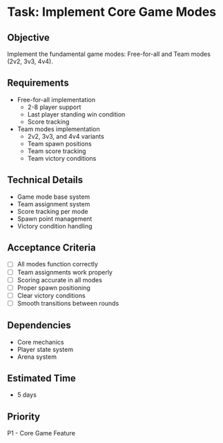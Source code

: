 # Task: Implement Core Game Modes

## Objective
Implement the fundamental game modes: Free-for-all and Team modes (2v2, 3v3, 4v4).

## Requirements
- Free-for-all implementation
  * 2-8 player support
  * Last player standing win condition
  * Score tracking
- Team modes implementation
  * 2v2, 3v3, and 4v4 variants
  * Team spawn positions
  * Team score tracking
  * Team victory conditions

## Technical Details
- Game mode base system
- Team assignment system
- Score tracking per mode
- Spawn point management
- Victory condition handling

## Acceptance Criteria
- [ ] All modes function correctly
- [ ] Team assignments work properly
- [ ] Scoring accurate in all modes
- [ ] Proper spawn positioning
- [ ] Clear victory conditions
- [ ] Smooth transitions between rounds

## Dependencies
- Core mechanics
- Player state system
- Arena system

## Estimated Time
- 5 days

## Priority
P1 - Core Game Feature